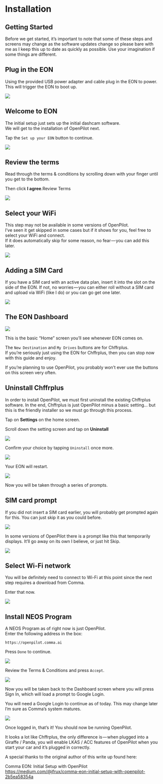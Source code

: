 # Installation

## **Getting Started**

Before we get started, it’s important to note that some of these steps and screens may change as the software updates change so please bare with me as I keep this up to date as quickly as possible. Use your imagination if some things are different.

## **Plug in the EON**

Using the provided USB power adapter and cable plug in the EON to power.  
This will trigger the EON to boot up.

![](https://cdn-images-1.medium.com/max/800/1*6aT5C-CySd-dUNX1yUj3yA.png)

## **Welcome to EON**

The initial setup just sets up the initial dashcam software.  
We will get to the installation of OpenPilot next.

Tap the `Set up your EON` button to continue.

![](https://cdn-images-1.medium.com/max/800/1*DN19B8_Sjmtpg_NzIk83Xw.png)

## **Review the terms**

Read through the terms & conditions by scrolling down with your finger until you get to the bottom.

Then click **I agree**.Review Terms

![](https://cdn-images-1.medium.com/max/800/1*Ivmdq6yZHEt5tvlRcHlabQ.png)

## **Select your WiFi**

This step may not be available in some versions of OpenPilot.  
I’ve seen it get skipped in some cases but if it shows for you, feel free to select your WiFi and connect.  
If it does automatically skip for some reason, no fear — you can add this later.

![](https://cdn-images-1.medium.com/max/800/1*6qZ3TdJHdD3WtPu2Wg9NTg.png)

## **Adding a SIM Card**

If you have a SIM card with an active data plan, insert it into the slot on the side of the EON. If not, no worries — you can either roll without a SIM card and upload via WiFi \(like I do\) or you can go get one later.

![](https://cdn-images-1.medium.com/max/800/1*BnCJeT6nVnVlNHghs8HVSQ.png)

## **The EON Dashboard**

![](https://cdn-images-1.medium.com/max/800/1*VJZMGXAhbaPdyuegXCRxeA.png)

This is the basic “Home” screen you’ll see whenever EON comes on.

The `New Destination` and `My Drives` buttons are for Chffrplus.  
If you’re seriously just using the EON for Chffrplus, then you can stop now with this guide and enjoy.

If you’re planning to use OpenPilot, you probably won’t ever use the buttons on this screen very often.

## **Uninstall Chffrplus**

In order to install OpenPilot, we must first uninstall the existing Chffrplus software. In the end, Chffrplus is just OpenPilot minus a basic setting… but this is the friendly installer so we must go through this process.

Tap on **Settings** on the home screen.

Scroll down the setting screen and tap on **Uninstall**

![](https://cdn-images-1.medium.com/max/800/1*zXlCqgZngJoslgbSLSpWYA.png)

Confirm your choice by tapping `Uninstall` once more.

![](https://cdn-images-1.medium.com/max/800/1*cdpTM6pdomx2FFXDwiBfjg.png)

Your EON will restart.

![](https://cdn-images-1.medium.com/max/800/1*ILU-HP2sp2rlMeXfx7-aXA.png)

Now you will be taken through a series of prompts.

## **SIM card prompt**

If you did not insert a SIM card earlier, you will probably get prompted again for this. You can just skip it as you could before.

![](https://cdn-images-1.medium.com/max/800/1*70vSS6_qHb5YeEKMgMx-8Q.png)

In some versions of OpenPilot there is a prompt like this that temporarily displays. It’ll go away on its own I believe, or just hit Skip.

![](https://cdn-images-1.medium.com/max/800/1*9nYJzUifdCPtOZogJrBVsA.png)

## **Select Wi-Fi network**

You will be definitely need to connect to Wi-Fi at this point since the next step requires a download from Comma.

Enter that now.

![](https://cdn-images-1.medium.com/max/800/1*1H6mOtwDqg7NJ6J4TK7ZLQ.png)

## **Install NEOS Program**

A NEOS Program as of right now is just OpenPilot.  
Enter the following address in the box:

```text
https://openpilot.comma.ai
```

Press `Done` to continue.

![](https://cdn-images-1.medium.com/max/800/1*eQPNvE-vhsz9PAvaVpz6pA.png)

Review the Terms & Conditions and press `Accept`.

![](https://cdn-images-1.medium.com/max/800/1*6f6hmxHbrmltrcV-7cBJrw.png)

Now you will be taken back to the Dashboard screen where you will press Sign In, which will load a prompt to Google Login.

You will need a Google Login to continue as of today. This may change later I’m sure as Comma’s system matures.

![](https://cdn-images-1.medium.com/max/800/1*_ZcKLv8APq_vfWtzi9_FqQ.png)

Once logged in, that’s it! You should now be running OpenPilot.

It looks a lot like Chffrplus, the only difference is — when plugged into a Giraffe / Panda, you will enable LKAS / ACC features of OpenPilot when you start your car and it’s plugged in correctly.

A special thanks to the original author of this write up found here:

Comma EON: Initial Setup with OpenPilot
https://medium.com/@jfrux/comma-eon-initial-setup-with-openpilot-2b5ea58354a

